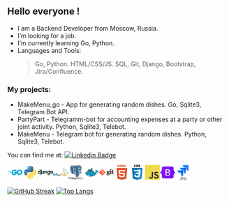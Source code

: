 ## Hello everyone !

+ I am a Backend Developer from Moscow, Russia.
+ I’m looking for a job.
+ I’m currently learning Go, Python.
+ Languages and Tools:
  > Go, Python. HTML/CSS/JS. SQL, Git, Django, Bootstrap, Jira/Confluence.


### My projects:
+ MakeMenu_go - App for generating random dishes. Go, Sqlite3, Telegram Bot API.
+ PartyPart - Telegramm-bot for accounting expenses at a party or other joint activity. Python, Sqlite3, Telebot.
+ MakeMenu - Telegram bot for generating random dishes. Python, Sqlite3, Telebot.
<!--
+ learning_go - Go. The courses I take.
+ learning_python - I have been studying Python since 2021.
+ learning - Html/CSS/JavaScript.
-->

You can find me at: <a href="http://www.linkedin.com/in/klevtsovsergey" rel="nofollow"><img src="https://img.shields.io/badge/-klevtsovsergey-blue?style=flat&logo=Linkedin&logoColor=white" alt="Linkedin Badge" data-canonical-src="https://img.shields.io/badge/-klevtsovsergey-blue?style=flat&logo=Linkedin&logoColor=white" style="max-width: 100%;"></a>

<img src="https://raw.githubusercontent.com/devicons/devicon/1119b9f84c0290e0f0b38982099a2bd027a48bf1/icons/go/go-original-wordmark.svg"  width=35px /><img src="https://raw.githubusercontent.com/devicons/devicon/1119b9f84c0290e0f0b38982099a2bd027a48bf1/icons/python/python-original.svg"  width=35px /><img src="https://raw.githubusercontent.com/devicons/devicon/1119b9f84c0290e0f0b38982099a2bd027a48bf1/icons/django/django-plain-wordmark.svg"  width=35px /><img src="https://raw.githubusercontent.com/devicons/devicon/1119b9f84c0290e0f0b38982099a2bd027a48bf1/icons/mysql/mysql-original-wordmark.svg"  width=35px /><img src="https://raw.githubusercontent.com/devicons/devicon/1119b9f84c0290e0f0b38982099a2bd027a48bf1/icons/postgresql/postgresql-original-wordmark.svg"  width=35px /><img src="https://raw.githubusercontent.com/devicons/devicon/1119b9f84c0290e0f0b38982099a2bd027a48bf1/icons/docker/docker-original.svg"  width=35px /><img src="https://raw.githubusercontent.com/devicons/devicon/1119b9f84c0290e0f0b38982099a2bd027a48bf1/icons/git/git-original-wordmark.svg"  width=35px /><img src="https://raw.githubusercontent.com/devicons/devicon/1119b9f84c0290e0f0b38982099a2bd027a48bf1/icons/html5/html5-plain-wordmark.svg"  width=35px /><img src="https://raw.githubusercontent.com/devicons/devicon/1119b9f84c0290e0f0b38982099a2bd027a48bf1/icons/css3/css3-original-wordmark.svg"  width=35px /><img src="https://raw.githubusercontent.com/devicons/devicon/1119b9f84c0290e0f0b38982099a2bd027a48bf1/icons/javascript/javascript-original.svg"  width=35px /><img src="https://raw.githubusercontent.com/devicons/devicon/1119b9f84c0290e0f0b38982099a2bd027a48bf1/icons/bootstrap/bootstrap-original.svg"  width=35px /><img src="https://raw.githubusercontent.com/devicons/devicon/1119b9f84c0290e0f0b38982099a2bd027a48bf1/icons/jira/jira-original-wordmark.svg"  width=35px />

[![GitHub Streak](https://streak-stats.demolab.com?user=klevtcov&theme=buefy)](https://git.io/streak-stats) [![Top Langs](https://github-readme-stats.vercel.app/api/top-langs/?username=klevtcov&layout=compact)](https://github.com/anuraghazra/github-readme-stats)

<!--
**klevtcov/klevtcov** is a ✨ _special_ ✨ repository because its `README.md` (this file) appears on your GitHub profile.

👨‍💻 About Me : I am a Junior Python Developer  from Belarus.
🔭 I’m looking for a job like a Web-developer.

🌱 I'm not a perfect programmer, but I want to become one.

⚡ In my free time, I solve problems on Codewars and learning something new.

📫How to reach me: Linkedin Badge

Here are some ideas to get you started:

- 🔭 I’m currently working on ...
- 🌱 I’m currently learning ...
- 👯 I’m looking to collaborate on ...
- 🤔 I’m looking for help with ...
- 💬 Ask me about ...
- 📫 How to reach me: ...
- 😄 Pronouns: ...
- ⚡ Fun fact: ...
-->
